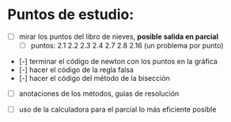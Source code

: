# Puntos de estudio:
  - [ ] mirar los puntos del libro de nieves, **posible salida en parcial**
    - [ ] puntos: 2.1 2.2 2.3 2.4 2.7 2.8 2.16 (un problema por punto)
  - [-] terminar el código de newton con los puntos en la gráfica
  - [-] hacer el código de la regla falsa
  - [-] hacer el código del método de la bisección
  - [ ] anotaciones de los métodos, guias de resolución
  - [ ] uso de la calculadora para el parcial lo más eficiente posible


